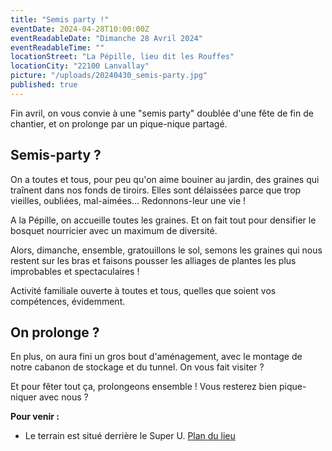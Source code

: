 ```yaml
---
title: "Semis party !"
eventDate: 2024-04-28T10:00:00Z
eventReadableDate: "Dimanche 28 Avril 2024"
eventReadableTime: ""
locationStreet: "La Pépille, lieu dit les Rouffes"
locationCity: "22100 Lanvallay"
picture: "/uploads/20240430_semis-party.jpg"
published: true
---
```


Fin avril, on vous convie à une "semis party" doublée d'une fête de fin de chantier, et on prolonge par un pique-nique partagé.

<!--more-->

## Semis-party ?

On a toutes et tous, pour peu qu'on aime bouiner au jardin, des graines qui traînent dans nos fonds de tiroirs. Elles sont délaissées parce que trop vieilles, oubliées, mal-aimées... Redonnons-leur une vie ! 

A la Pépille, on accueille toutes les graines. Et on fait tout pour densifier le bosquet nourricier avec un maximum de diversité. 

Alors, dimanche, ensemble, gratouillons le sol, semons les graines qui nous restent sur les bras et faisons pousser les alliages de plantes les plus improbables et spectaculaires !

Activité familiale ouverte à toutes et tous, quelles que soient vos compétences, évidemment.

## On prolonge ?

En plus, on aura fini un gros bout d'aménagement, avec le montage de notre cabanon de stockage et du tunnel. On vous fait visiter ?

Et pour fêter tout ça, prolongeons ensemble ! Vous resterez bien pique-niquer avec nous ?

**Pour venir :**

- Le terrain est situé derrière le Super U. [Plan du lieu](https://www.openstreetmap.org/#map=17/48.44885/-2.01522&layers=N)
